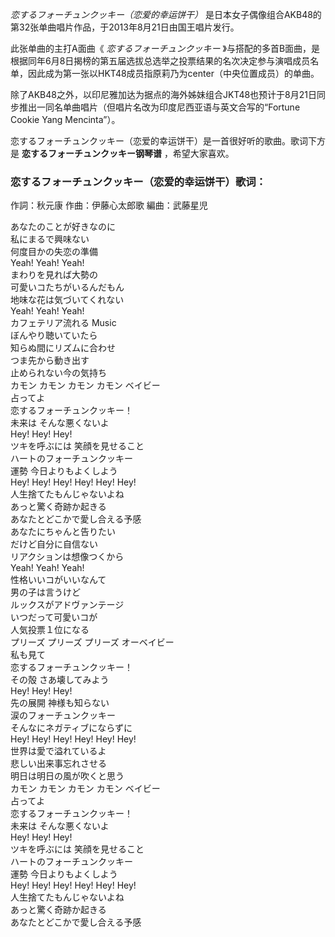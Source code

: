 

_恋するフォーチュンクッキー（恋爱的幸运饼干）_ 是日本女子偶像组合AKB48的第32张单曲唱片作品，于2013年8月21日由国王唱片发行。

此张单曲的主打A面曲《 _恋するフォーチュンクッキー_
》与搭配的多首B面曲，是根据同年6月8日揭榜的第五届选拔总选举之投票结果的名次决定参与演唱成员名单，因此成为第一张以HKT48成员指原莉乃为center（中央位置成员）的单曲。

除了AKB48之外，以印尼雅加达为据点的海外姊妹组合JKT48也预计于8月21日同步推出一同名单曲唱片（但唱片名改为印度尼西亚语与英文合写的“Fortune
Cookie Yang Mencinta”）。

恋するフォーチュンクッキー（恋爱的幸运饼干）是一首很好听的歌曲。歌词下方是 **恋するフォーチュンクッキー钢琴谱** ，希望大家喜欢。

### 恋するフォーチュンクッキー（恋爱的幸运饼干）歌词：

作詞：秋元康 作曲：伊藤心太郎歌 編曲：武藤星児

あなたのことが好きなのに  
私にまるで興味ない  
何度目かの失恋の準備  
Yeah! Yeah! Yeah!  
まわりを見れば大勢の  
可愛いコたちがいるんだもん  
地味な花は気づいてくれない  
Yeah! Yeah! Yeah!  
カフェテリア流れる Music  
ぼんやり聴いていたら  
知らぬ間にリズムに合わせ  
つま先から動き出す  
止められない今の気持ち  
カモン カモン カモン カモン ベイビー  
占ってよ  
恋するフォーチュンクッキー！  
未来は そんな悪くないよ  
Hey! Hey! Hey!  
ツキを呼ぶには 笑顔を見せること  
ハートのフォーチュンクッキー  
運勢 今日よりもよくしよう  
Hey! Hey! Hey! Hey! Hey! Hey!  
人生捨てたもんじゃないよね  
あっと驚く奇跡か起きる  
あなたとどこかで愛し合える予感  
あなたにちゃんと告りたい  
だけど自分に自信ない  
リアクションは想像つくから  
Yeah! Yeah! Yeah!  
性格いいコがいいなんて  
男の子は言うけど  
ルックスがアドヴァンテージ  
いつだって可愛いコが  
人気投票１位になる  
プリーズ プリーズ プリーズ オーベイビー  
私も見て  
恋するフォーチュンクッキー！  
その殻 さあ壊してみよう  
Hey! Hey! Hey!  
先の展開 神様も知らない  
涙のフォーチュンクッキー  
そんなにネガティブにならずに  
Hey! Hey! Hey! Hey! Hey! Hey!  
世界は愛で溢れているよ  
悲しい出来事忘れさせる  
明日は明日の風が吹くと思う  
カモン カモン カモン カモン ベイビー  
占ってよ  
恋するフォーチュンクッキー！  
未来は そんな悪くないよ  
Hey! Hey! Hey!  
ツキを呼ぶには 笑顔を見せること  
ハートのフォーチュンクッキー  
運勢 今日よりもよくしよう  
Hey! Hey! Hey! Hey! Hey! Hey!  
人生捨てたもんじゃないよね  
あっと驚く奇跡か起きる  
あなたとどこかで愛し合える予感

